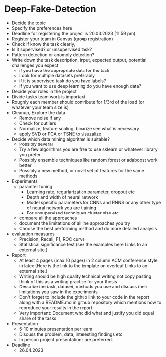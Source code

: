# Deep-Fake-Detection
- Decide the topic
- Specify the preferences here
- Deadline for registering the project is 20.03.2023 (11.59 pm).
- Register your team in Canvas (group registration)
- Check if know the task clearly,
- Is it supervised? or unsupervised task?
- Pattern detection or anomoly detection?
- Write down the task description, input, expected output, potential challenges you expect
  - if you have the appropriate data for the task
  - Look for multiple datasets preferably
  - if it is supervised task do you have labels?
  - If you want to use deep learning do you have enough data?
- Decide your roles in the project
- Divide tasks team work is important
- Roughly each member should contribute for 1/3rd of the load (or whatever your team size is)
- Cleanup, Explore the data
  - Remove noise if any
  - Check for outliers
  - Normalize, feature scaling, binarize see what is necessary
  - apply SVD or PCA or TSNE to visuzalize
- Decide which data mining algorithm is suitable?
  - Possibly several
  - Try a few algorithms you are free to use sklearn or whatever library you prefer
  - Possibly ensemble techniques like random forest or adaboost work better
  - Possibly a new method, or novel set of features for the same methods
- Experiments
  - paramter tuning
    - Learning rate, regurlarization parameter, dropout etc
    - Depth and width of neural network
    - Model specific parameters for CNNs and RNNS or any other type of neural network you are training
    - For unsupervised techniques cluster size etc
  - compare all the approaches
  - document the limitations of all the approaches you try
  - Choose the best performing method and do more detailed analysis
- evaluation measures
  - Precision, Recall, F1, ROC curve
  - Statistical significance test (see the examples here Links to an external site.)
- Report
  - At least 4 pages (max 10 pages) in 2 column ACM conference style in latex (Here is the link to the template on overleaf Links to an external site.)
  - Writing should be high quality technical writing not copy pasting think of this as a writing practice for your thesis
  - Describe the task, dataset, methods you use and discuss their limitations you saw in the experiments
  - Don't forget to include the github link to your code in the report along with a README.md in github repository which mentions how to reproduce your results in the report.
  - Very important: Document who did what and justify you did equal share of the tasks
- Presentation
  - 5-10 minutes presentation per team
  - Discuss the problem, data, interesting findings etc
  - In person project presentations are preferred. 
- Deadline
  - 26.04.2023
